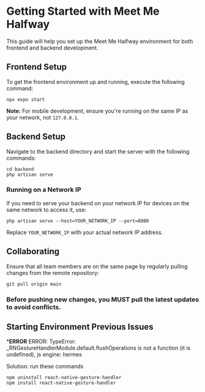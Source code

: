 # Getting Started with Meet Me Halfway

This guide will help you set up the Meet Me Halfway environment for both frontend and backend development.

## Frontend Setup

To get the frontend environment up and running, execute the following command:

    npx expo start

**Note:** For mobile development, ensure you're running on the same IP as your network, not `127.0.0.1`.

## Backend Setup

Navigate to the backend directory and start the server with the following commands:

    cd backend
    php artisan serve

### Running on a Network IP

If you need to serve your backend on your network IP for devices on the same network to access it, use:

    php artisan serve --host=YOUR_NETWORK_IP --port=8000

Replace `YOUR_NETWORK_IP` with your actual network IP address.

## Collaborating

Ensure that all team members are on the same page by regularly pulling changes from the remote repository:

    git pull origin main

### Before pushing new changes, you MUST pull the latest updates to avoid conflicts.

## Starting Environment Previous Issues


***ERROR**
 ERROR:
    TypeError: _RNGestureHandlerModule.default.flushOperations is not a function (it is undefined), js engine: hermes

 Solution: run these commands

    npm uninstall react-native-gesture-handler
    npm install react-native-gesture-handler